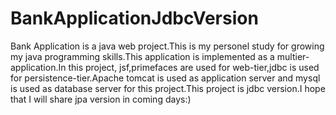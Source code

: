 # BankApplicationJdbcVersion
Bank Application is a java web project.This is my personel study for growing my java programming skills.This application is 
implemented as a multier-application.In this project, jsf,primefaces are used for web-tier,jdbc is used for persistence-tier.Apache
tomcat is used as application server and mysql is used as database server for this project.This project is jdbc version.I hope that
I will share jpa version in coming days:)
